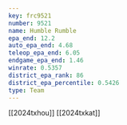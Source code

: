 ```yaml
---
key: frc9521
number: 9521
name: Humble Rumble
epa_end: 12.2
auto_epa_end: 4.68
teleop_epa_end: 6.05
endgame_epa_end: 1.46
winrate: 0.5357
district_epa_rank: 86
district_epa_percentile: 0.5426
type: Team
---
```

[[2024txhou]]
[[2024txkat]]

